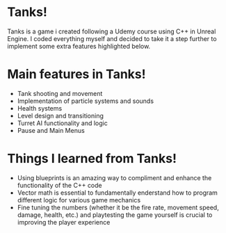 # Tanks!

Tanks is a game i created following a Udemy course using C++ in Unreal Engine. I coded everything myself and decided to take it a step further to implement some extra features highlighted below.

# Main features in Tanks!

 - Tank shooting and movement
 - Implementation of particle systems and sounds
 - Health systems
 - Level design and transitioning
 - Turret AI functionality and logic
 - Pause and Main Menus

# Things I learned from Tanks!

 - Using blueprints is an amazing way to compliment and enhance the functionality of the C++ code
 - Vector math is essential to fundamentally enderstand how to program different logic for various game mechanics
 - Fine tuning the numbers (whether it be the fire rate, movement speed, damage, health, etc.) and playtesting the game yourself is crucial to improving the player experience
